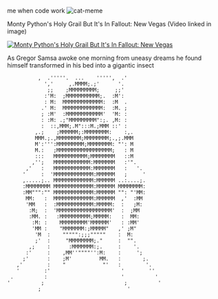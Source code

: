 me when code work
![cat-meme](https://github.com/user-attachments/assets/0bf3df37-2d8e-4e44-aa5d-df5d161a2bfe)

Monty Python's Holy Grail But It's In Fallout: New Vegas (Video linked in image)

[![Monty Python's Holy Grail But It's In Fallout: New Vegas](https://img.youtube.com/vi/CwRttpeyv6o/hqdefault.jpg)](https://www.youtube.com/watch?v=CwRttpeyv6o)

As Gregor Samsa awoke one morning from uneasy dreams he found himself transformed in his bed into a gigantic insect
~~~
          ,  .'''''.  ...    ''''',  .'          
            ','     ,.MMMM;.;'      '.            
             ;;    ;MMMMMMMMM;     ;;'            
            :'M:  ;MMMMMMMMMMM;.  :M':            
            : M:  MMMMMMMMMMMMM:  :M  .           
           .' M:  MMMMMMMMMMMMM:  :M. ;           
           ; :M'  :MMMMMMMMMMMM'  'M: :           
           : :M: .;"MMMMMMMMM":;. ,M: :           
           :  ::,MMM;.M":::M.;MMM ::' :           
         ,.;    ;MMMMMM;:MMMMMMMM:    :,.         
         MMM.;.,MMMMMMMM;MMMMMMMM;.,;.MMM         
         M':''':MMMMMMMMM;MMMMMMMM: "': M         
         M.:   ;MMMMMMMMMMMMMMMMMM;   : M         
         :::   MMMMMMMMMMM;MMMMMMMM   ::M         
        ,'';   MMMMMMMMMMMM:MMMMMMM   :'".        
      ,'   :   MMMMMMMMMMMM:MMMMMMM   :   '.      
     '     :  'MMMMMMMMMMMMM:MMMMMM   ;     '     
     ,.....;.. MMMMMMMMMMMMM:MMMMMM ..:....;.     
     :MMMMMMMM MMMMMMMMMMMMM:MMMMMM MMMMMMMM:     
     :MM""":"" MMMMMMMMMMMMM:MMMMMM "": "'MM:     
      MM:   :  MMMMMMMMMMMMM:MMMMMM  ,'  :MM      
      'MM   :  :MMMMMMMMMMMM:MMMMM:  :   ;M:      
       :M;  :  'MMMMMMMMMMMMMMMMMM'  :  ;MM       
       :MM. :   :MMMMMMMMMM;MMMMM:   :  MM:       
        :M: :    MMMMMMMMM'MMMMMM'   : :MM'       
        'MM :    "MMMMMMM:;MMMMM"   ,' ;M"        
         'M  :    """"":;;;"""""    :  M:         
         ;'  :     "MMMMMMMM;."     :  "".        
       ,;    :      :MMMMMMM:;.     :    '.       
      :'     :    ,MM''""""'':M:    :     ';      
     ;'      :    ;M'         MM.   :       ;.    
   ,'        :    "            "'   :        '.   
   '        :'                       '        ''  
 .          :                        '          ' 
'          ;                          ;          '
          ;                            '
~~~
